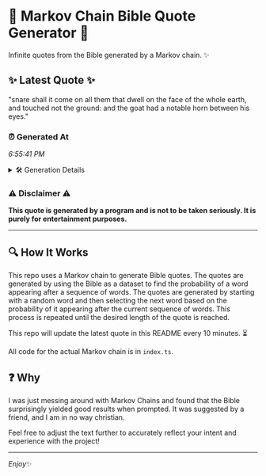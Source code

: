 # 📖 Markov Chain Bible Quote Generator 📖

Infinite quotes from the Bible generated by a Markov chain. ✨

## ✨ Latest Quote ✨
"snare shall it come on all them that dwell on the face of the whole earth, and touched not the ground: and the goat had a notable horn between his eyes."

### ⏰ Generated At
*6:55:41 PM*

<details>
    <summary>🛠️ Generation Details</summary>
    <p>
        <strong>🌱 Seed:</strong> snare<br>
        <strong>🔄 Iterations:</strong> 30<br>
        <strong>📜 Context History:</strong><br>[ snare ]: shall<br>[ snare, shall ]: it<br>[ snare, shall, it ]: come<br>[ snare, shall, it, come ]: on<br>[ snare, shall, it, come, on ]: all<br>[ snare, shall, it, come, on, all ]: them<br>[ shall, it, come, on, all, them ]: that<br>[ it, come, on, all, them, that ]: dwell<br>[ come, on, all, them, that, dwell ]: on<br>[ on, all, them, that, dwell, on ]: the<br>[ all, them, that, dwell, on, the ]: face<br>[ them, that, dwell, on, the, face ]: of<br>[ that, dwell, on, the, face, of ]: the<br>[ dwell, on, the, face, of, the ]: whole<br>[ on, the, face, of, the, whole ]: earth,<br>[ the, face, of, the, whole, earth, ]: and<br>[ face, of, the, whole, earth,, and ]: touched<br>[ of, the, whole, earth,, and, touched ]: not<br>[ the, whole, earth,, and, touched, not ]: the<br>[ whole, earth,, and, touched, not, the ]: ground:<br>[ earth,, and, touched, not, the, ground: ]: and<br>[ and, touched, not, the, ground:, and ]: the<br>[ touched, not, the, ground:, and, the ]: goat<br>[ not, the, ground:, and, the, goat ]: had<br>[ the, ground:, and, the, goat, had ]: a<br>[ ground:, and, the, goat, had, a ]: notable<br>[ and, the, goat, had, a, notable ]: horn<br>[ the, goat, had, a, notable, horn ]: between<br>[ goat, had, a, notable, horn, between ]: his<br>[ had, a, notable, horn, between, his ]: eyes.<br>
    </p>
</details>

### ⚠️ Disclaimer ⚠️
**This quote is generated by a program and is not to be taken seriously. It is purely for entertainment purposes.**

---

## 🔍 How It Works

This repo uses a Markov chain to generate Bible quotes. The quotes are generated by using the Bible as a dataset to find the probability of a word appearing after a sequence of words. The quotes are generated by starting with a random word and then selecting the next word based on the probability of it appearing after the current sequence of words. This process is repeated until the desired length of the quote is reached.

This repo will update the latest quote in this README every 10 minutes. ⏳

All code for the actual Markov chain is in `index.ts`.

## ❓ Why

I was just messing around with Markov Chains and found that the Bible surprisingly yielded good results when prompted. 
It was suggested by a friend, and I am in no way christian.

Feel free to adjust the text further to accurately reflect your intent and experience with the project!

---

*Enjoy*✨
